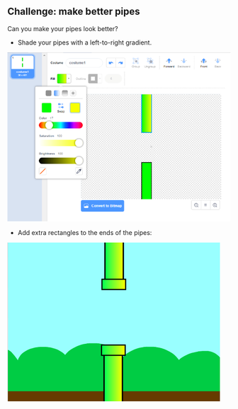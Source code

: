 ## Challenge: make better pipes

Can you make your pipes look better?

+ Shade your pipes with a left-to-right gradient.

![posnetek zaslona](images/flappy-pipes-filled.png)

+ Add extra rectangles to the ends of the pipes:

![posnetek zaslona](images/flappy-pipes-ends.png)